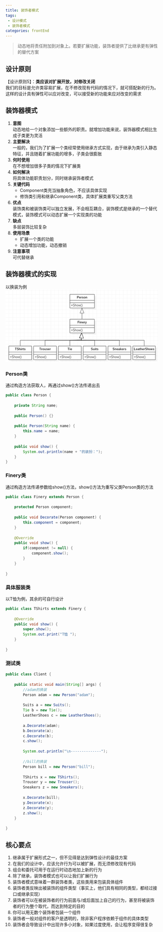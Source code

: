 ```yaml
---
title: 装饰者模式
tags: 
 - 设计模式
 - 装饰者模式
categories: frontEnd
---
```


>动态地将责任附加到对象上。若要扩展功能，装饰者提供了比继承更有弹性的替代方案
## 设计原则
【设计原则5】：**类应该对扩展开放，对修改关闭**  
我们的目标是允许类容易扩展，在不修改现有代码的情况下，就可搭配新的行为。这样的设计具有弹性可以应对改变，可以接受新的功能来应对改变的需求

## 装饰器模式
1. **意图**  
动态地给一个对象添加一些额外的职责。就增加功能来说，装饰器模式相比生成子类更为灵活
2. **主要解决**  
一般的，我们为了扩展一个类经常使用继承方式实现，由于继承为类引入静态特征，并且随着扩展功能的增多，子类会很膨胀
3. **何时使用**  
在不想增加很多子类的情况下扩展类
4. **如何解决**  
将具体功能职责划分，同时继承装饰者模式
5. **关键代码**  
   * Component类充当抽象角色，不应该具体实现
   * 修饰类引用和继承Component类，具体扩展类重写父类方法
6. **优点**  
装饰类和被装饰类可以独立发展，不会相互耦合，装饰模式是继承的一个替代模式，装饰模式可以动态扩展一个实现类的功能
7. **缺点**  
多层装饰比较复杂
8. **使用场景**  
   * 扩展一个类的功能
   * 动态增加功能，动态撤销
9. **注意事项**  
可代替继承 

## 装饰器模式的实现
以换装为例
![](../../.vuepress/public/img/202003312250.png)  
### Person类
通过构造方法获取人，再通过show()方法传递出去
```java
public class Person {

    private String name;
    
    public Person() {}
    
    public Person(String name) {
        this.name = name;
    }
    
    public void show() {
        System.out.println(name + "的装扮：");
    }
}
```

### Finery类
通过构造方法传递参数给show()方法，show()方法为重写父类Person类的方法
```java
public class Finery extends Person {

    protected Person component;
    
    public void Decorate(Person component) {
        this.component = component;
    }
    
    @Override
    public void show() {
        if(component != null) {
            component.show();
        }
    }
    
}
```

### 具体服装类
以T恤为例，其余的可自行设计
```java
public class TShirts extends Finery {

    @Override
    public void show() {
        super.show();
        System.out.print("T恤 ");
    }
     
}
```

### 测试类
```java
public class Client {
    
    public static void main(String[] args) {
        //adam的换装
        Person adam = new Person("adam");
        
        Suits a = new Suits();
        Tie b = new Tie();
        LeatherShoes c = new LeatherShoes();
        
        a.Decorate(adam);
        b.Decorate(a);
        c.Decorate(b);
        c.show();
        
        System.out.println("\n--------------");
        
        //bill的换装
        Person bill = new Person("bill");
        
        TShirts x = new TShirts();
        Trouser y = new Trouser();
        Sneakers z = new Sneakers();
        
        x.Decorate(bill);
        y.Decorate(x);
        z.Decorate(y);
        z.show();
    }

}
```

## 核心要点
1. 继承属于扩展形式之一，但不见得是达到弹性设计的最佳方案
2. 在我们的设计中，应该允许行为可以被扩展，而无须修改现有代码
3. 组合和委托可用于在运行时动态地加上新的行为
4. 除了继承，装饰者模式也可以让我们扩展行为
5. 装饰者模式意味着一群装饰者类，这些类用来包装具体组件
6. 装饰者类反映出被装饰的组件类型（事实上，他们具有相同的类型，都经过接口或继承实现）
7. 装饰者可以在被装饰者的行为前面与/或后面加上自己的行为，甚至将被装饰者的行为整个取代，而达到特定的目的
8. 你可以用无数个装饰者包装一个组件
9. 装饰者一般对组件的客户是透明的，除非客户程序依赖于组件的具体类型
10. 装饰者会导致设计中出现许多小对象，如果过度使用，会让程序变得很复杂
